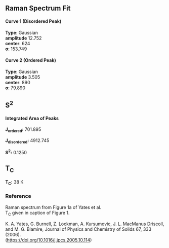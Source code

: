 ## Raman Spectrum Fit

#### Curve 1 (Disordered Peak)
**Type**: Gaussian\
**amplitude** 12.752\
**center**: 624 \
**σ**: 153.749

#### Curve 2 (Ordered Peak)
**Type**: Gaussian\
**amplitude** 3.505\
**center**: 890\
**σ**: 79.890



## S<sup>2</sup>

#### Integrated Area of Peaks
**J<sub>ordered</sub>:** 701.895

**J<sub>disordered</sub>:** 4912.745

**S<sup>2</sup>:** 0.1250

## T<sub>C</sub>
**T<sub>C</sub>:**  38 K


### Reference
Raman spectrum from Figure 1a of Yates et al.\
T<sub>C</sub> given in caption of Figure 1.


K. A. Yates, G. Burnell, Z. Lockman, A. Kursumovic, J. L. MacManus Driscoll, and M. G. Blamire, Journal of Physics and Chemistry of Solids 67, 333 (2006).\
(https://doi.org/10.1016/j.jpcs.2005.10.114)
